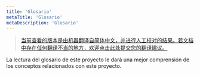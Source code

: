 ```yaml
---
title: 'Glosario'
metaTitle: 'Glosario'
metaDescription: 'Glosario'
---
```


> [当前查看的版本是由机器翻译自简体中文，并进行人工校对的结果。若文档中存在任何翻译不当的地方，欢迎点击此处提交您的翻译建议。](https://crwd.in/newbeclaptrap)

La lectura del glosario de este proyecto le dará una mejor comprensión de los conceptos relacionados con este proyecto.
